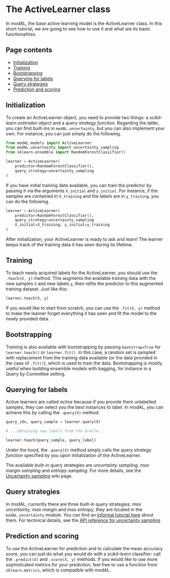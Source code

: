 # The ActiveLearner class
In modAL, the base active learning model is the ActiveLearner class. In this short tutorial, we are going to see how to use it and what are its basic functionalities.

## Page contents
- [Initialization](#initialization)  
- [Training](#training)  
- [Bootstrapping](#bootstrapping)  
- [Querying for labels](#querying)  
- [Query strategies](#query-strategies)  
- [Prediction and scoring](#prediction)  

## Initialization<a name="initialization"></a>
To create an ActiveLearner object, you need to provide two things: a *scikit-learn estimator object* and a *query strategy function*. Regarding the latter, you can find built-ins in ```modAL.uncertainty```, but you can also implement your own. For instance, you can just simply do the following.
```python
from modAL.models import ActiveLearner
from modAL.uncertainty import uncertainty_sampling
from sklearn.ensemble import RandomForestClassifier()

learner = ActiveLearner(
    predictor=RandomForestClassifier(),
    query_strategy=uncertainty_sampling
)
```
If you have initial training data available, you can train the predictor by passing it via the arguments ```X_initial``` and ```y_initial```. For instance, if the samples are contained in ```X_training``` and the labels are in ```y_training```, you can do the following.
```python
learner = ActiveLearner(
    predictor=RandomForestClassifier(),
    query_strategy=uncertainty_sampling
    X_initial=X_training, y_initial=y_training
)
```
After initialization, your ActiveLearner is ready to ask and learn! The learner keeps track of the training data it has seen during its lifetime.

## Training<a name="training"></a>
To teach newly acquired labels for the ActiveLearner, you should use the ```.teach(X, y)``` method. This augments the available training data with the new samples ```X``` and new labels ```y```, then refits the predictor to this augmented training dataset. Just like this:
```python
learner.teach(X, y)
```
If you would like to start from scratch, you can use the ```.fit(X, y)``` method to make the learner forget everything it has seen and fit the model to the newly provided data.

## Bootstrapping<a name="bootstrapping"></a>
Training is also available with bootstrapping by passing ```bootstrap=True``` for ```learner.teach()``` or ```learner.fit()```. In this case, a random set is sampled with replacement from the training data available (or the data provided in the case of ```.fit()```), which is used to train the data. Bootstrapping is mostly useful when building ensemble models with bagging, for instance in a Query by Committee setting.

## Querying for labels<a name="querying"></a>
Active learners are called *active* because if you provide them unlabelled samples, they can select you the best instances to label. In modAL, you can achieve this by calling the ```.query(X)``` method:
```python
query_idx, query_sample = learner.query(X)

# ...obtaining new labels from the Oracle...

learner.teach(query_sample, query_label)
```
Under the hood, the ```.query(X)``` method simply calls the *query strategy function* specified by you upon initialization of the ActiveLearner.

The available built-in query strategies are *uncertainty sampling*, *max margin sampling* and *entropy sampling*. For more details, see the [Uncertainty sampling](Uncertainty-sampling) wiki page.

## Query strategies<a name="query-strategies"></a>
In modAL, currently there are three built-in query strategies: *max uncertainty*, *max margin* and *max entropy*, they are located in the ```modAL.uncertainty``` module. You can find an [informal tutorial here](Uncertainty-sampling) about them. For technical details, see the [API reference for uncertainty sampling](Uncertainty-sampling-API).

## Prediction and scoring<a name="prediction"></a>
To use the ActiveLearner for prediction and to calculate the mean accuracy score, you can just do what you would do with a *scikit-learn* classifier: call the ```.predict(X)``` and ```.score(X, y)``` methods. If you would like to use more sophisticated metrics for your prediction, feel free to use a function from ```sklearn.metrics```, which is compatible with modAL.